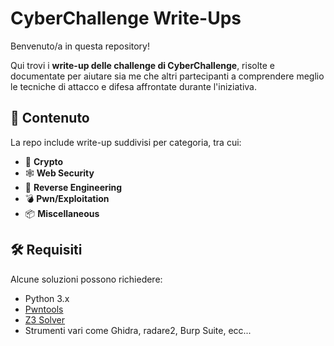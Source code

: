 # CyberChallenge Write-Ups

Benvenuto/a in questa repository!

Qui trovi i **write-up delle challenge di CyberChallenge**, risolte e documentate per aiutare sia me che altri partecipanti a comprendere meglio le tecniche di attacco e difesa affrontate durante l'iniziativa.

## 📁 Contenuto

La repo include write-up suddivisi per categoria, tra cui:

- 🔐 **Crypto**
- 🕸️ **Web Security**
- 🧠 **Reverse Engineering**
- 💣 **Pwn/Exploitation**
- 📦 **Miscellaneous**


## 🛠️ Requisiti

Alcune soluzioni possono richiedere:
- Python 3.x
- [Pwntools](https://docs.pwntools.com)
- [Z3 Solver](https://github.com/Z3Prover/z3)
- Strumenti vari come Ghidra, radare2, Burp Suite, ecc...
